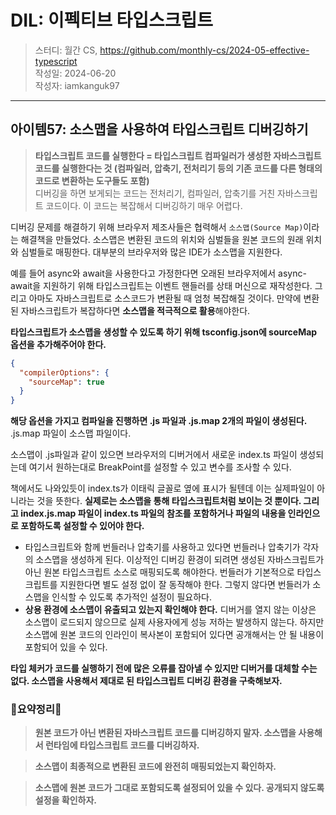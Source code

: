 # DIL: 이펙티브 타입스크립트

> 스터디: 월간 CS, https://github.com/monthly-cs/2024-05-effective-typescript  
> 작성일: 2024-06-20<br/>
> 작성자: iamkanguk97

---

## 아이템57: 소스맵을 사용하여 타입스크립트 디버깅하기

> **타입스크립트 코드를 실행한다 = 타입스크립트 컴파일러가 생성한 자바스크립트 코드를 실행한다는 것 (컴파일러, 압축기, 전처리기 등의 기존 코드를 다른 형태의 코드로 변환하는 도구들도 포함)**<br/>
> 디버깅을 하면 보게되는 코드는 전처리기, 컴파일러, 압축기를 거친 자바스크립트 코드이다. 이 코드는 복잡해서 디버깅하기 매우 어렵다.

디버깅 문제를 해결하기 위해 브라우저 제조사들은 협력해서 `소스맵(Source Map)`이라는 해결책을 만들었다. 소스맵은 변환된 코드의 위치와 심벌들을 원본 코드의 원래 위치와 심벌들로 매핑한다. 대부분의 브라우저와 많은 IDE가 소스맵을 지원한다.

예를 들어 async와 await을 사용한다고 가정한다면 오래된 브라우저에서 async-await을 지원하기 위해 타입스크립트는 이벤트 핸들러를 상태 머신으로 재작성한다. 그리고 아마도 자바스크립트로 소스코드가 변환될 때 엄청 복잡해질 것이다. 만약에 변환된 자바스크립트가 복잡하다면 **소스맵을 적극적으로 활용**해야한다.

**타입스크립트가 소스맵을 생성할 수 있도록 하기 위해 tsconfig.json에 sourceMap 옵션을 추가해주어야 한다.**

```json
{
  "compilerOptions": {
    "sourceMap": true
  }
}
```

**해당 옵션을 가지고 컴파일을 진행하면 .js 파일과 .js.map 2개의 파일이 생성된다.** .js.map 파일이 소스맵 파일이다.

소스맵이 .js파일과 같이 있으면 브라우저의 디버거에서 새로운 index.ts 파일이 생성되는데 여기서 원하는대로 BreakPoint를 설정할 수 있고 변수를 조사할 수 있다.

책에서도 나와있듯이 index.ts가 이태릭 글꼴로 옆에 표시가 될텐데 이는 실제파일이 아니라는 것을 뜻한다. **실제로는 소스맵을 통해 타입스크립트처럼 보이는 것 뿐이다. 그리고 index.js.map 파일이 index.ts 파일의 참조를 포함하거나 파일의 내용을 인라인으로 포함하도록 설정할 수 있어야 한다.**

- 타입스크립트와 함께 번들러나 압축기를 사용하고 있다면 번들러나 압축기가 각자의 소스맵을 생성하게 된다. 이상적인 디버깅 환경이 되려면 생성된 자바스크립트가 아닌 원본 타입스크립트 소스로 매핑되도록 해야한다. 번들러가 기본적으로 타입스크립트를 지원한다면 별도 설정 없이 잘 동작해야 한다. 그렇지 않다면 번들러가 소스맵을 인식할 수 있도록 추가적인 설정이 필요하다.
- **상용 환경에 소스맵이 유출되고 있는지 확인해야 한다.** 디버거를 열지 않는 이상은 소스맵이 로드되지 않으므로 실제 사용자에게 성능 저하는 발생하지 않는다. 하지만 소스맵에 원본 코드의 인라인이 복사본이 포함되어 있다면 공개해서는 안 될 내용이 포함되어 있을 수 있다.

**타입 체커가 코드를 실행하기 전에 많은 오류를 잡아낼 수 있지만 디버거를 대체할 수는 없다. 소스맵을 사용해서 제대로 된 타입스크립트 디버깅 환경을 구축해보자.**

### 🤔요약정리🤔

> **원본 코드가 아닌 변환된 자바스크립트 코드를 디버깅하지 말자. 소스맵을 사용해서 런타임에 타입스크립트 코드를 디버깅하자.**

> **소스맵이 최종적으로 변환된 코드에 완전히 매핑되었는지 확인하자.**

> **소스맵에 원본 코드가 그대로 포함되도록 설정되어 있을 수 있다. 공개되지 않도록 설정을 확인하자.**

